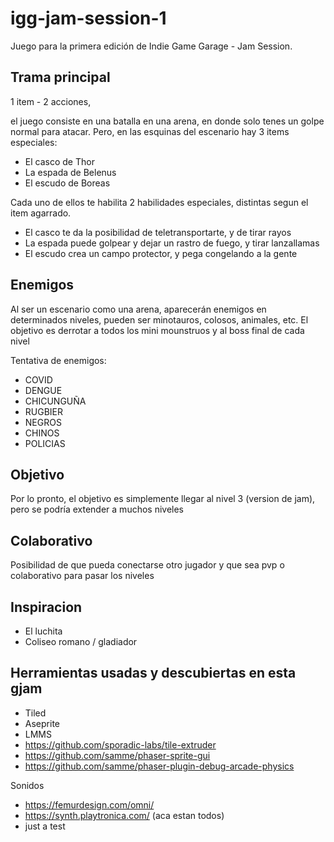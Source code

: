 # igg-jam-session-1
Juego para la primera edición de Indie Game Garage - Jam Session.

## Trama principal
1 item - 2 acciones,

el juego consiste en una batalla en una arena, en donde solo tenes un golpe normal para atacar.
Pero, en las esquinas del escenario hay 3 items especiales: 
  - El casco de Thor
  - La espada de Belenus
  - El escudo de Boreas
  
Cada uno de ellos te habilita 2 habilidades especiales, distintas segun el item agarrado.
- El casco te da la posibilidad de teletransportarte, y de tirar rayos
- La espada puede golpear y dejar un rastro de fuego, y tirar lanzallamas
- El escudo crea un campo protector, y pega congelando a la gente

## Enemigos
Al ser un escenario como una arena, aparecerán enemigos en determinados niveles, pueden ser minotauros, colosos, animales, etc.
El objetivo es derrotar a todos los mini mounstruos y al boss final de cada nivel

Tentativa de enemigos:
  - COVID
  - DENGUE
  - CHICUNGUÑA
  - RUGBIER
  - NEGROS
  - CHINOS
  - POLICIAS

## Objetivo
Por lo pronto, el objetivo es simplemente llegar al nivel 3 (version de jam), pero se podría extender a muchos niveles

## Colaborativo
Posibilidad de que pueda conectarse otro jugador y que sea pvp o colaborativo para pasar los niveles

## Inspiracion
- El luchita
- Coliseo romano / gladiador


## Herramientas usadas y descubiertas en esta gjam
- Tiled
- Aseprite
- LMMS
- https://github.com/sporadic-labs/tile-extruder
- https://github.com/samme/phaser-sprite-gui
- https://github.com/samme/phaser-plugin-debug-arcade-physics

Sonidos

- https://femurdesign.com/omni/
- https://synth.playtronica.com/ (aca estan todos)
- just a test
